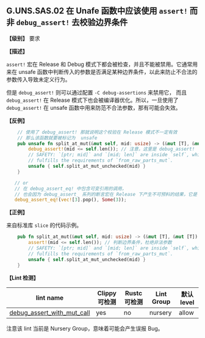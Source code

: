 ## G.UNS.SAS.02  在 Unafe 函数中应该使用 `assert!` 而非 `debug_assert!` 去校验边界条件

**【级别】** 要求

**【描述】**

`assert!` 宏在 Release 和 Debug 模式下都会被检查，并且不能被禁用。它通常用来在 unsafe 函数中判断传入的参数是否满足某种边界条件，以此来防止不合法的参数传入导致未定义行为。

但是 `debug_assert!` 则可以通过配置 `-C debug-assertions` 来禁用它， 而且 `debug_assert!` 在 Release 模式下也会被编译器优化。所以，一旦使用了 `debug_assert!` 在 unsafe 函数中用来防范不合法参数，那有可能会失效。

**【反例】**

```rust
	// 使用了 debug_assert! 那就说明这个校验在 Release 模式不一定有效
    // 那么该函数就要被标记为  unsafe
	pub unsafe fn split_at_mut(&mut self, mid: usize) -> (&mut [T], &mut [T]) {
        debug_assert!(mid <= self.len()); // 注意，这里是 debug_assert!
        // SAFETY: `[ptr; mid]` and `[mid; len]` are inside `self`, which
        // fulfills the requirements of `from_raw_parts_mut`.
        unsafe { self.split_at_mut_unchecked(mid) }
    }

   // or
   // 在 debug_assert_eq! 中包含可变引用的调用，
   // 也会因为 debug_assert_ 系列的断言宏在 Release 下产生不可预料的结果，它是 unsafe 的
   debug_assert_eq!(vec![3].pop(), Some(3));
```

**【正例】**

来自标准库 `slice` 的代码示例。

```rust
	pub fn split_at_mut(&mut self, mid: usize) -> (&mut [T], &mut [T]) {
        assert!(mid <= self.len()); // 判断边界条件，杜绝非法参数
        // SAFETY: `[ptr; mid]` and `[mid; len]` are inside `self`, which
        // fulfills the requirements of `from_raw_parts_mut`.
        unsafe { self.split_at_mut_unchecked(mid) }
    }
```

**【Lint 检测】**

| lint name                                                    | Clippy 可检测 | Rustc 可检测 | Lint Group | 默认 level |
| ------------------------------------------------------------ | ------------- | ------------ | ---------- | ---------- |
| [debug_assert_with_mut_call](https://rust-lang.github.io/rust-clippy/master/index.html#debug_assert_with_mut_call) | yes           | no           | nursery    | allow      |

注意该 lint 当前是 Nursery Group，意味着可能会产生误报 Bug。
